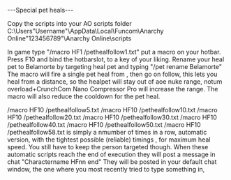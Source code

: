---Special pet heals---

Copy the scripts into your AO scripts folder C:\Users\"Username"\AppData\Local\Funcom\Anarchy Online\"123456789"\Anarchy Online\scripts

In game type "/macro HF1 /pethealfollow1.txt"  put a macro on your hotbar.
Press F10 and bind the hotbarslot, to a key of your liking.
Rename your heal pet to Belamorte by targeting heal pet and typing "/pet rename Belamorte"
The macro will fire a single pet heal from , then go on follow, this lets you heal from a distance, so the healpet will stay out of aoe nuke range, notum overload+CrunchCom Nano Compressor Pro will increase the range. 
The macro will also reduce the cooldown for the pet heal.

/macro HF10 /pethealfollow5.txt
/macro HF10 /pethealfollow10.txt
/macro HF10 /pethealfollow20.txt
/macro HF10 /pethealfollow30.txt
/macro HF10 /pethealfollow40.txt
/macro HF10 /pethealfollow50.txt
/macro HF10 /pethealfollow58.txt
is simply a nmumber of times in a row, automatic version, with the tightest possible (reliable) timings , for maximum heal speed. 
You still have to keep the person targeted though.
When these automatic scripts reach the end of execution they will post a message in chat "Charactername HFnn end"
They will be posted in your default chat window, the one where you most recently tried to type something in,


